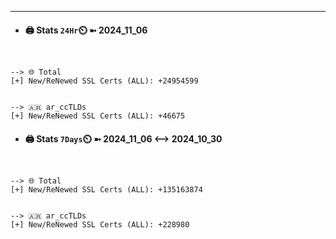 

---
- #### 🖨️ **Stats** `24Hr`⏲️ ➼ 2024_11_06
```console


--> 🌐 Total
[+] New/ReNewed SSL Certs (ALL): +24954599


--> 🇦🇷 ar_ccTLDs
[+] New/ReNewed SSL Certs (ALL): +46675

```

- #### 🖨️ **Stats** `7Days`⏲️ ➼ 2024_11_06 <--> 2024_10_30
```console


--> 🌐 Total
[+] New/ReNewed SSL Certs (ALL): +135163874


--> 🇦🇷 ar_ccTLDs
[+] New/ReNewed SSL Certs (ALL): +228980

```


